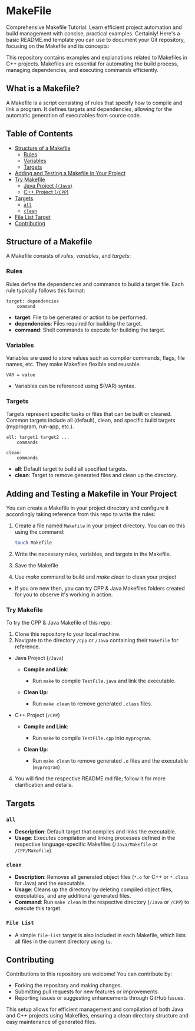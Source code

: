 # MakeFile
Comprehensive Makefile Tutorial: Learn efficient project automation and build management with concise, practical examples.
Certainly! Here's a basic README.md template you can use to document your Git repository, focusing on the Makefile and its concepts:

This repository contains examples and explanations related to Makefiles in C++ projects. Makefiles are essential for automating the build process, managing dependencies, and executing commands efficiently.

## What is a Makefile?

A Makefile is a script consisting of rules that specify how to compile and link a program. It defines targets and dependencies, allowing for the automatic generation of executables from source code.


## Table of Contents

- [Structure of a Makefile](#structure-of-a-makefile)
  - [Rules](#rules)
  - [Variables](#variables)
  - [Targets](#targets)
- [Adding and Testing a Makefile in Your Project](#adding-and-testing-a-makefile-in-your-project)
- [Try Makefile](#try-makefile)
  - [Java Project (`/Java`)](Java/README.md#java-project-javamakefile)
  - [C++ Project (`/CPP`)](Cpp/README.md#c-project-cppmakefile)
- [Targets](#targets)
  - [`all`](#all)
  - [`clean`](#clean)
- [File List Target](#file-list-target)
- [Contributing](#contributing)


## Structure of a Makefile

A Makefile consists of _rules_, _variables_, and _targets_:

### Rules

Rules define the dependencies and commands to build a target file. Each rule typically follows this format:

```make
target: dependencies
    command
```

- **target**: File to be generated or action to be performed.
- **dependencies**: Files required for building the target.
- **command**: Shell commands to execute for building the target.

### Variables
Variables are used to store values such as compiler commands, flags, file names, etc. They make Makefiles flexible and reusable.

```make
VAR = value
```
- Variables can be referenced using $(VAR) syntax.

### Targets
Targets represent specific tasks or files that can be built or cleaned. Common targets include all (default), clean, and specific build targets (myprogram, run-app, etc.).

```make
all: target1 target2 ...
    commands
```

```make
clean:
    commands
```
- **all**: Default target to build all specified targets.
- **clean**: Target to remove generated files and clean up the directory.

## Adding and Testing a Makefile in Your Project

You can create a Makefile in your project directory and configure it accordingly taking reference from this repo to write the rules:

1. Create a file named `Makefile` in your project directory. You can do this using the command:
   ```bash
   touch Makefile
   ```
2. Write the necessary rules, variables, and targets in the Makefile.

3. Save the Makefile

4. Use _make_ command to build and _make clean_ to clean your project

- If you are new then, you can try CPP & Java Makefiles folders created for you to observe it's working in action.


### Try Makefile

To try the CPP & Java Makefile of this repo:

1. Clone this repository to your local machine.
2. Navigate to the directory `/Cpp` or `/Java` containing their `Makefile` for reference.

- Java Project (`/Java`)

    -  **Compile and Link**:
        - Run `make` to compile `TestFile.java` and link the executable.

    -  **Clean Up**:
        - Run `make clean` to remove generated `.class` files.

 - C++ Project (`/CPP`)

    - **Compile and Link**:
        - Run `make` to compile `TestFile.cpp` into `myprogram`.

    - **Clean Up**:
        - Run `make clean` to remove generated `.o` files and the executable (`myprogram`)

4. You will find the respective README.md file; follow it for more clarification and details.

## Targets

### `all`
- **Description**: Default target that compiles and links the executable.
- **Usage**: Executes compilation and linking processes defined in the respective language-specific Makefiles (`/Java/Makefile` or `/CPP/Makefile`).

### `clean`
- **Description**: Removes all generated object files (`*.o` for C++ or `*.class` for Java) and the executable.
- **Usage**: Cleans up the directory by deleting compiled object files, executables, and any additional generated files.
- **Command**: Run `make clean` in the respective directory (`/Java` or `/CPP`) to execute this target.


### `File List`
 - A simple `file-list` target is also included in each Makefile, which lists all files in the current directory using `ls`.

## Contributing

Contributions to this repository are welcome! You can contribute by:
- Forking the repository and making changes.
- Submitting pull requests for new features or improvements.
- Reporting issues or suggesting enhancements through GitHub Issues.


This setup allows for efficient management and compilation of both Java and C++ projects using Makefiles, ensuring a clean directory structure and easy maintenance of generated files.